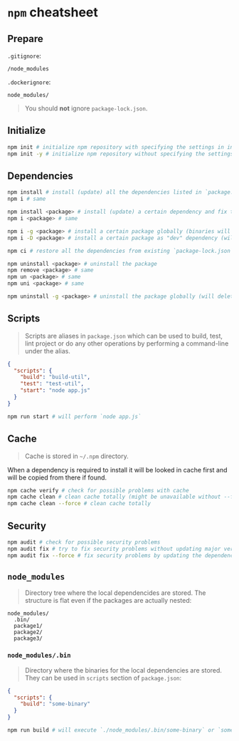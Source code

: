 # `npm` cheatsheet

## Prepare

`.gitignore`:

```
/node_modules
```

`.dockerignore`:

```
node_modules/
```

> You should **not** ignore `package-lock.json`.

## Initialize

```bash
npm init # initialize npm repository with specifying the settings in interactive mode
npm init -y # initialize npm repository without specifying the settings (all by default)
```

## Dependencies

```bash
npm install # install (update) all the dependencies listed in `package.json` and fix the versions in `package-lock.json`
npm i # same

npm install <package> # install (update) a certain dependency and fix the version in `package-lock.json`
npm i <package> # same

npm i -g <package> # install a certain package globally (binaries will be available everywhere if present)
npm i -D <package> # install a certain package as "dev" dependency (will add the dependency to `devDependencies` section in `package.json`)

npm ci # restore all the dependencies from existing `package-lock.json`

npm uninstall <package> # uninstall the package
npm remove <package> # same
npm un <package> # same
npm uni <package> # same

npm uninstall -g <package> # uninstall the package globally (will delete the package from global scope but will not affect if locally installed)
```

## Scripts

> Scripts are aliases in `package.json` which can be used to build, test, lint project or do any other operations by performing a command-line under the alias.

```json
{
  "scripts": {
    "build": "build-util",
    "test": "test-util",
    "start": "node app.js"
  }
}
```

```bash
npm run start # will perform `node app.js`
```

## Cache

> Cache is stored in `~/.npm` directory.

When a dependency is required to install it will be looked in cache first and will be copied from there if found.

```bash
npm cache verify # check for possible problems with cache
npm cache clean # clean cache totally (might be unavailable without --force option)
npm cache clean --force # clean cache totally
```

## Security

```bash
npm audit # check for possible security problems
npm audit fix # try to fix security problems without updating major versions of the dependencies
npm audit fix --force # fix security problems by updating the dependencies even if they have breaking changes
```

## `node_modules`

> Directory tree where the local dependencides are stored. The structure is flat even if the packages are actually nested:

```
node_modules/
  .bin/
  package1/
  package2/
  package3/
```

### `node_modules/.bin`

> Directory where the binaries for the local dependencies are stored. They can be used in `scripts` section of `package.json`:

```json
{
  "scripts": {
    "build": "some-binary"
  }
}
```

```bash
npm run build # will execute `./node_modules/.bin/some-binary` or `some-binary` if globally installed
```